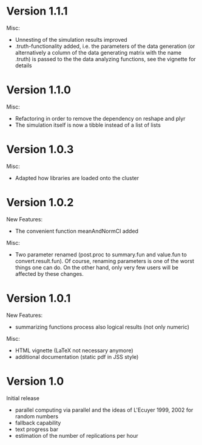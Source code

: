Version 1.1.1
=========================

Misc: 

* Unnesting of the simulation results improved
* .truth-functionality added, i.e. the parameters of the data generation (or alternatively a column of the data generating matrix with the name .truth) is passed to the the data analyzing functions, see the vignette for details



Version 1.1.0
=========================

Misc: 

* Refactoring in order to remove the dependency on reshape and plyr
* The simulation itself is now a tibble instead of a list of lists



Version 1.0.3
=========================

Misc:

* Adapted how libraries are loaded onto the cluster



Version 1.0.2
=========================

New Features:

* The convenient function meanAndNormCI added

Misc:

* Two parameter renamed (post.proc to summary.fun and value.fun to convert.result.fun). 
  Of course, renaming parameters is one of the worst things one can do. On the other
  hand, only very few users will be affected by these changes.


Version 1.0.1
=========================

New Features:

* summarizing functions process also logical results (not only numeric)

Misc:

* HTML vignette (LaTeX not necessary anymore)
* additional documentation  (static pdf in JSS style)


Version 1.0
=========================

Initial release

* parallel computing via parallel and the ideas of L'Ecuyer 1999, 2002 for random numbers
* fallback capability
* text progress bar
* estimation of the number of replications per hour
